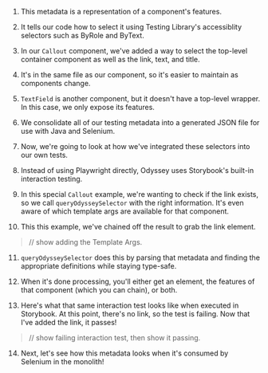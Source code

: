 1. This metadata is a representation of a component's features.
2. It tells our code how to select it using Testing Library's accessiblity selectors such as ByRole and ByText.

3. In our `Callout` component, we've added a way to select the top-level container component as well as the link, text, and title.
4. It's in the same file as our component, so it's easier to maintain as components change.

5. `TextField` is another component, but it doesn't have a top-level wrapper. In this case, we only expose its features.

6. We consolidate all of our testing metadata into a generated JSON file for use with Java and Selenium.

7. Now, we're going to look at how we've integrated these selectors into our own tests.

8. Instead of using Playwright directly, Odyssey uses Storybook's built-in interaction testing.
9. In this special `Callout` example, we're wanting to check if the link exists, so we call `queryOdysseySelector` with the right information. It's even aware of which template args are available for that component.
10. This this example, we've chained off the result to grab the link element.

> // show adding the Template Args.

11. `queryOdysseySelector` does this by parsing that metadata and finding the appropriate definitions while staying type-safe.
12. When it's done processing, you'll either get an element, the features of that component (which you can chain), or both.

13. Here's what that same interaction test looks like when executed in Storybook. At this point, there's no link, so the test is failing. Now that I've added the link, it passes!

> // show failing interaction test, then show it passing.

14. Next, let's see how this metadata looks when it's consumed by Selenium in the monolith!
